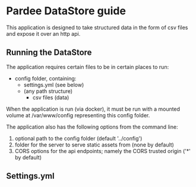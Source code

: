 # Pardee DataStore guide

This application is designed to take structured data in the form of csv files and expose it over an http api.

## Running the DataStore

The application requires certain files to be in certain places to run:
- config folder, containing:
  - settings.yml (see below)
  - (any path structure)
    - csv files (data)

When the application is run (via docker), it must be run with a mounted volume at /var/www/config representing this config folder.

The application also has the following options from the command line:
1. optional path to the config folder (default '../config')
2. folder for the server to serve static assets from (none by default)
3. CORS options for the api endpoints; namely the CORS trusted origin ('*' by default)

## Settings.yml

